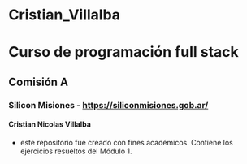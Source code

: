 # Cristian_Villalba

# Curso de programación full stack
## Comisión A 
### Silicon Misiones - https://siliconmisiones.gob.ar/
#### Cristian Nicolas Villalba
- este repositorio fue creado con fines académicos. Contiene los ejercicios
resueltos del Módulo 1.
